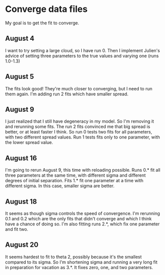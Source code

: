 # Converge data files

My goal is to get the fit to converge.

## August 4

I want to try setting a large cloud, so I have run 0. Then I implement Julien's advice of setting three parameters to the true values and varying one (runs 1.0-1.3)

## August 5

The fits look good! They're much closer to converging, but I need to run them again. I'm adding run 2 fits which have smaller spread.

## August 9

I just realized that I still have degeneracy in my model. So I'm removing it and rerunning some fits. The run 2 fits convinced me that big spread is better, or at least faster I think. So run 0 tests two fits for all parameters, with two different spread values. Run 1 tests fits only to one parameter, with the lower spread value.

## August 16

I'm going to rerun August 9, this time with reloading possible. Runs 0.* fit all three parameters at the same time, with different sigma and different degrees of initial separation. Fits 1.* fit one parameter at a time with different sigma. In this case, smaller sigma are better.

## August 18

It seems as though sigma controls the speed of convergence. I'm rerunning 0.1 and 0.2 which are the only fits that didn't converge and which I think have a chance of doing so. I'm also fitting runs 2.*, which fix one parameter and fit two.

## August 20

It seems hardest to fit to theta 2, possibly because it's the smallest compared to its sigma. So I'm shortening sigma and running a very long fit in preparation for vacation as 3.*. It fixes zero, one, and two parameters.
